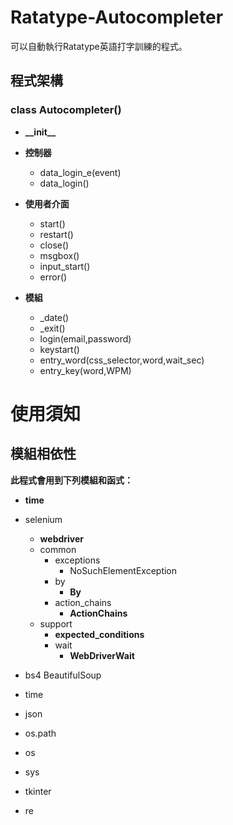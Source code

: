 # Ratatype-Autocompleter
可以自動執行Ratatype英語打字訓練的程式。

## 程式架構

### class Autocompleter()
* **\_\_init\_\_**
* **控制器**
  * data_login_e(event)
  * data_login()

* **使用者介面**
  * start()
  * restart()
  * close()
  * msgbox()
  * input_start()
  * error()

* **模組**
  * _date()
  * _exit()
  * login(email,password)
  * keystart()
  * entry_word(css_selector,word,wait_sec)
  * entry_key(word,WPM)

# 使用須知
## **模組相依性**
__此程式會用到下列模組和函式：__
* __time__
* selenium
  *  __webdriver__
    * common
      * exceptions
        * NoSuchElementException
      * by
        * __By__
      * action_chains
        * __ActionChains__
    * support
      * __expected_conditions__
      * wait
        * __WebDriverWait__



* bs4  BeautifulSoup
* time
* json
* os.path
* os
* sys
* tkinter
* re